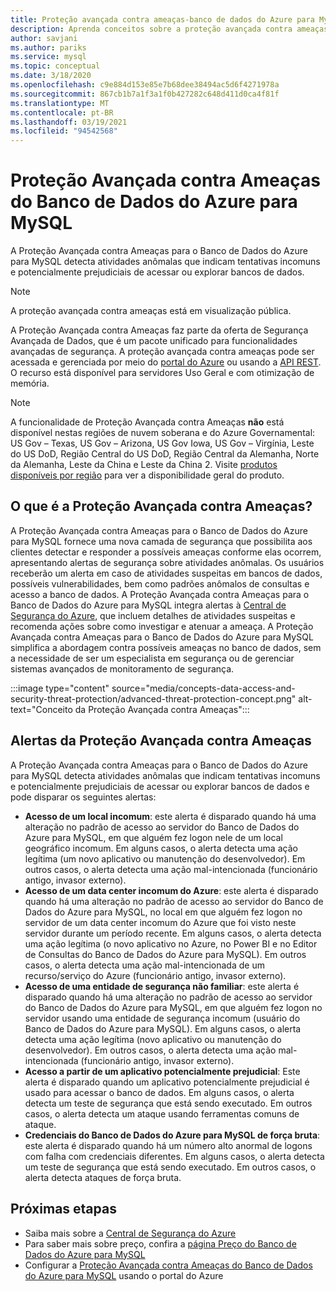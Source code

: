 ```yaml
---
title: Proteção avançada contra ameaças-banco de dados do Azure para MySQL
description: Aprenda conceitos sobre a proteção avançada contra ameaças, que detecta atividades anormais de banco de dados que indicam possíveis ameaças de segurança ao banco de dados.
author: savjani
ms.author: pariks
ms.service: mysql
ms.topic: conceptual
ms.date: 3/18/2020
ms.openlocfilehash: c9e884d153e85e7b68dee38494ac5d6f4271978a
ms.sourcegitcommit: 867cb1b7a1f3a1f0b427282c648d411d0ca4f81f
ms.translationtype: MT
ms.contentlocale: pt-BR
ms.lasthandoff: 03/19/2021
ms.locfileid: "94542568"
---
```

# <a name="azure-database-for-mysql-advanced-threat-protection"></a>Proteção Avançada contra Ameaças do Banco de Dados do Azure para MySQL

A Proteção Avançada contra Ameaças para o Banco de Dados do Azure para MySQL detecta atividades anômalas que indicam tentativas incomuns e potencialmente prejudiciais de acessar ou explorar bancos de dados.

> [!NOTE]
> A proteção avançada contra ameaças está em visualização pública.

A Proteção Avançada contra Ameaças faz parte da oferta de Segurança Avançada de Dados, que é um pacote unificado para funcionalidades avançadas de segurança. A proteção avançada contra ameaças pode ser acessada e gerenciada por meio do [portal do Azure](https://portal.azure.com) ou usando a [API REST](/rest/api/mysql). O recurso está disponível para servidores Uso Geral e com otimização de memória.

> [!NOTE]
> A funcionalidade de Proteção Avançada contra Ameaças **não** está disponível nestas regiões de nuvem soberana e do Azure Governamental: US Gov – Texas, US Gov – Arizona, US Gov Iowa, US Gov – Virgínia, Leste do US DoD, Região Central do US DoD, Região Central da Alemanha, Norte da Alemanha, Leste da China e Leste da China 2. Visite [produtos disponíveis por região](https://azure.microsoft.com/global-infrastructure/services/) para ver a disponibilidade geral do produto.


## <a name="what-is-advanced-threat-protection"></a>O que é a Proteção Avançada contra Ameaças?

A Proteção Avançada contra Ameaças para o Banco de Dados do Azure para MySQL fornece uma nova camada de segurança que possibilita aos clientes detectar e responder a possíveis ameaças conforme elas ocorrem, apresentando alertas de segurança sobre atividades anômalas. Os usuários receberão um alerta em caso de atividades suspeitas em bancos de dados, possíveis vulnerabilidades, bem como padrões anômalos de consultas e acesso a banco de dados. A Proteção Avançada contra Ameaças para o Banco de Dados do Azure para MySQL integra alertas à [Central de Segurança do Azure](https://azure.microsoft.com/services/security-center/), que incluem detalhes de atividades suspeitas e recomenda ações sobre como investigar e atenuar a ameaça. A Proteção Avançada contra Ameaças para o Banco de Dados do Azure para MySQL simplifica a abordagem contra possíveis ameaças no banco de dados, sem a necessidade de ser um especialista em segurança ou de gerenciar sistemas avançados de monitoramento de segurança. 

:::image type="content" source="media/concepts-data-access-and-security-threat-protection/advanced-threat-protection-concept.png" alt-text="Conceito da Proteção Avançada contra Ameaças":::

## <a name="advanced-threat-protection-alerts"></a>Alertas da Proteção Avançada contra Ameaças 
A Proteção Avançada contra Ameaças para o Banco de Dados do Azure para MySQL detecta atividades anômalas que indicam tentativas incomuns e potencialmente prejudiciais de acessar ou explorar bancos de dados e pode disparar os seguintes alertas:
- **Acesso de um local incomum**: este alerta é disparado quando há uma alteração no padrão de acesso ao servidor do Banco de Dados do Azure para MySQL, em que alguém fez logon nele de um local geográfico incomum. Em alguns casos, o alerta detecta uma ação legítima (um novo aplicativo ou manutenção do desenvolvedor). Em outros casos, o alerta detecta uma ação mal-intencionada (funcionário antigo, invasor externo).
- **Acesso de um data center incomum do Azure**: este alerta é disparado quando há uma alteração no padrão de acesso ao servidor do Banco de Dados do Azure para MySQL, no local em que alguém fez logon no servidor de um data center incomum do Azure que foi visto neste servidor durante um período recente. Em alguns casos, o alerta detecta uma ação legítima (o novo aplicativo no Azure, no Power BI e no Editor de Consultas do Banco de Dados do Azure para MySQL). Em outros casos, o alerta detecta uma ação mal-intencionada de um recurso/serviço do Azure (funcionário antigo, invasor externo).
- **Acesso de uma entidade de segurança não familiar**: este alerta é disparado quando há uma alteração no padrão de acesso ao servidor do Banco de Dados do Azure para MySQL, em que alguém fez logon no servidor usando uma entidade de segurança incomum (usuário do Banco de Dados do Azure para MySQL). Em alguns casos, o alerta detecta uma ação legítima (novo aplicativo ou manutenção do desenvolvedor). Em outros casos, o alerta detecta uma ação mal-intencionada (funcionário antigo, invasor externo).
- **Acesso a partir de um aplicativo potencialmente prejudicial**: Este alerta é disparado quando um aplicativo potencialmente prejudicial é usado para acessar o banco de dados. Em alguns casos, o alerta detecta um teste de segurança que está sendo executado. Em outros casos, o alerta detecta um ataque usando ferramentas comuns de ataque.
- **Credenciais do Banco de Dados do Azure para MySQL de força bruta**: este alerta é disparado quando há um número alto anormal de logons com falha com credenciais diferentes. Em alguns casos, o alerta detecta um teste de segurança que está sendo executado. Em outros casos, o alerta detecta ataques de força bruta.

## <a name="next-steps"></a>Próximas etapas

* Saiba mais sobre a [Central de Segurança do Azure](../security-center/security-center-introduction.md)
* Para saber mais sobre preço, confira a [página Preço do Banco de Dados do Azure para MySQL](https://azure.microsoft.com/pricing/details/mysql/) 
* Configurar a [Proteção Avançada contra Ameaças do Banco de Dados do Azure para MySQL](howto-database-threat-protection-portal.md) usando o portal do Azure